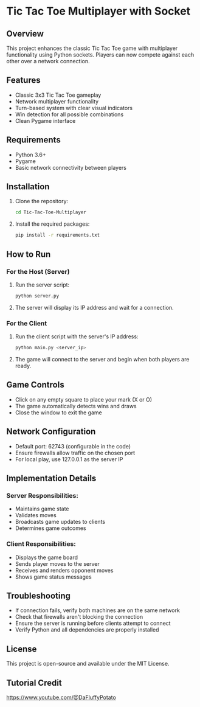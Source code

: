 # Tic Tac Toe Multiplayer with Socket

## Overview
This project enhances the classic Tic Tac Toe game with multiplayer functionality using Python sockets. Players can now compete against each other over a network connection.

## Features
- Classic 3x3 Tic Tac Toe gameplay
- Network multiplayer functionality
- Turn-based system with clear visual indicators
- Win detection for all possible combinations
- Clean Pygame interface

## Requirements
- Python 3.6+
- Pygame
- Basic network connectivity between players

## Installation
1. Clone the repository:
   ```bash git clone https://github.com/solomonbestz/Tic-Tac-Toe-Multiplayer.git
   cd Tic-Tac-Toe-Multiplayer
   ```

2. Install the required packages:
   ```bash
   pip install -r requirements.txt
   ```

## How to Run

### For the Host (Server)
1. Run the server script:
   ```bash
   python server.py
   ```
2. The server will display its IP address and wait for a connection.

### For the Client
1. Run the client script with the server's IP address:
   ```bash
   python main.py <server_ip>
   ```
2. The game will connect to the server and begin when both players are ready.

## Game Controls
- Click on any empty square to place your mark (X or O)
- The game automatically detects wins and draws
- Close the window to exit the game

## Network Configuration
- Default port: 62743 (configurable in the code)
- Ensure firewalls allow traffic on the chosen port
- For local play, use 127.0.0.1 as the server IP

## Implementation Details

### Server Responsibilities:

- Maintains game state
- Validates moves
- Broadcasts game updates to clients
- Determines game outcomes

### Client Responsibilities:

- Displays the game board
- Sends player moves to the server
- Receives and renders opponent moves
- Shows game status messages

## Troubleshooting

- If connection fails, verify both machines are on the same network
- Check that firewalls aren't blocking the connection
- Ensure the server is running before clients attempt to connect
- Verify Python and all dependencies are properly installed


## License
This project is open-source and available under the MIT License.

## Tutorial Credit

https://www.youtube.com/@DaFluffyPotato